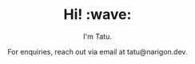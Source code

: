 <h1 align='center'> Hi! :wave:</h1>
<p align='center'>
I'm Tatu.
</p>
<p align='center'>For enquiries, reach out via email at tatu@narigon.dev.</p>
